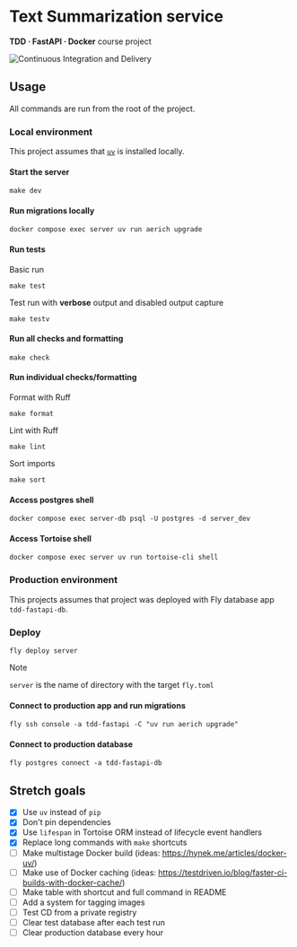 # Text Summarization service

**TDD · FastAPI · Docker** course project

![Continuous Integration and Delivery](https://github.com/denkasyanov/041-tdd-fastapi/actions/workflows/main.yml/badge.svg?branch=main)

## Usage

All commands are run from the root of the project.

### Local environment

This project assumes that [`uv`](https://docs.astral.sh/uv/) is installed locally.

#### Start the server

```shell
make dev
```

#### Run migrations locally

```shell
docker compose exec server uv run aerich upgrade
```

#### Run tests

Basic run

```shell
make test
```

Test run with **verbose** output and disabled output capture

```shell
make testv
```

#### Run all checks and formatting

```shell
make check
```

#### Run individual checks/formatting

Format with Ruff

```shell
make format
```

Lint with Ruff

```shell
make lint
```

Sort imports

```shell
make sort
```

#### Access postgres shell

```shell
docker compose exec server-db psql -U postgres -d server_dev
```

#### Access Tortoise shell

```shell
docker compose exec server uv run tortoise-cli shell
```

### Production environment

This projects assumes that project was deployed with Fly database app `tdd-fastapi-db`.

### Deploy

```shell
fly deploy server
```

> [!NOTE]
> `server` is the name of directory with the target `fly.toml`

#### Connect to production app and run migrations

```shell
fly ssh console -a tdd-fastapi -C "uv run aerich upgrade"
```

#### Connect to production database

```shell
fly postgres connect -a tdd-fastapi-db
```

## Stretch goals

- [X] Use `uv` instead of `pip`
- [X] Don't pin dependencies
- [X] Use `lifespan` in Tortoise ORM instead of lifecycle event handlers
- [X] Replace long commands with `make` shortcuts
- [ ] Make multistage Docker build (ideas: <https://hynek.me/articles/docker-uv/>)
- [ ] Make use of Docker caching (ideas: <https://testdriven.io/blog/faster-ci-builds-with-docker-cache/>)
- [ ] Make table with shortcut and full command in README
- [ ] Add a system for tagging images
- [ ] Test CD from a private registry
- [ ] Clear test database after each test run
- [ ] Clear production database every hour
